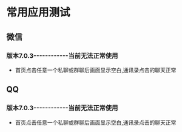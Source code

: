 # 常用应用测试
## 微信
### 版本7.0.3------------当前无法正常使用
- 首页点击任意一个私聊或群聊后画面显示空白,通讯录点击的聊天正常

## QQ
### 版本7.0.3------------当前无法正常使用
- 首页点击任意一个私聊或群聊后画面显示空白,通讯录点击的聊天正常
